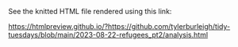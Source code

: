 See the knitted HTML file rendered using this link:

https://htmlpreview.github.io/?https://github.com/tylerburleigh/tidy-tuesdays/blob/main/2023-08-22-refugees_pt2/analysis.html

